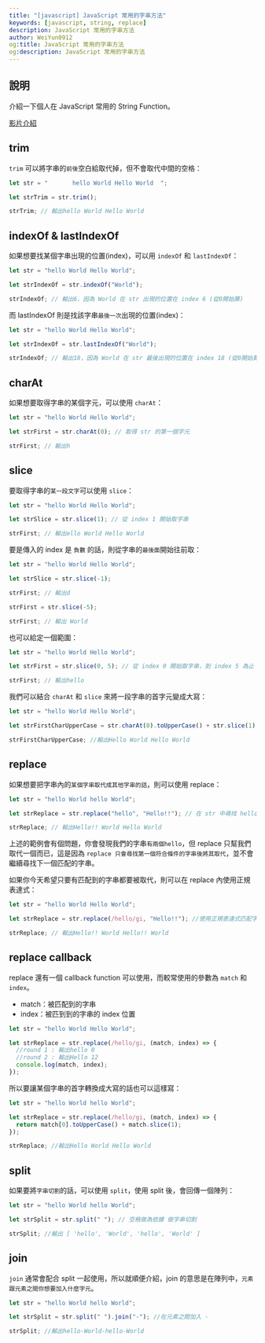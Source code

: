 ```yaml
---
title: "[javascript] JavaScript 常用的字串方法"
keywords: [javascript, string, replace]
description: JavaScript 常用的字串方法
author: WeiYun0912
og:title: JavaScript 常用的字串方法
og:description: JavaScript 常用的字串方法
---
```


## 說明

介紹一下個人在 JavaScript 常用的 String Function。

[影片介紹](https://www.youtube.com/watch?v=BwTiji7VkuA&ab_channel=WeiWei)

## trim

`trim` 可以將字串的`前後`空白給取代掉，但不會取代中間的空格：

```js title='sandbox.js' showLineNumbers
let str = "       hello World Hello World  ";

let strTrim = str.trim();

strTrim; // 輸出hello World Hello World
```

## indexOf & lastIndexOf

如果想要找某個字串出現的位置(index)，可以用 `indexOf` 和 `lastIndexOf`：

```js title='sandbox.js' showLineNumbers
let str = "hello World Hello World";

let strIndexOf = str.indexOf("World");

strIndexOf; // 輸出6，因為 World 在 str 出現的位置在 index 6 (從0開始算)
```

而 lastIndexOf 則是找該字串`最後一次`出現的位置(index)：

```js title='sandbox.js' showLineNumbers
let str = "hello World Hello World";

let strIndexOf = str.lastIndexOf("World");

strIndexOf; // 輸出18，因為 World 在 str 最後出現的位置在 index 18 (從0開始算)
```

## charAt

如果想要取得字串的某個字元，可以使用 `charAt`：

```js title='sandBox.js' showLineNumbers
let str = "hello World Hello World";

let strFirst = str.charAt(0); // 取得 str 的第一個字元

strFirst; // 輸出h
```

## slice

要取得字串的`某一段文字`可以使用 `slice`：

```js title='sandBox.js' showLineNumbers
let str = "hello World Hello World";

let strSlice = str.slice(1); // 從 index 1 開始取字串

strFirst; // 輸出ello World Hello World
```

要是傳入的 index 是 `負數` 的話，則從字串的`最後面`開始往前取：

```js title='sandBox.js' showLineNumbers
let str = "hello World Hello World";

let strSlice = str.slice(-1);

strFirst; // 輸出d

strFirst = str.slice(-5);

strFirst; // 輸出 World
```

也可以給定一個範圍：

```js title='sandBox.js' showLineNumbers
let str = "hello World Hello World";

let strFirst = str.slice(0, 5); // 從 index 0 開始取字串，到 index 5 為止 (不包括 index 5)

strFirst; // 輸出hello
```

我們可以結合 `charAt` 和 `slice` 來將一段字串的首字元變成大寫：

```js title='sandBox.js' showLineNumbers
let str = "hello World Hello World";

let strFirstCharUpperCase = str.charAt(0).toUpperCase() + str.slice(1);

strFirstCharUpperCase; //輸出Hello World Hello World
```

## replace

如果想要把字串內的`某個字串取代成其他字串的話`，則可以使用 replace：

```js title='sandBox.js' showLineNumbers
let str = "hello World hello World";

let strReplace = str.replace("hello", "Hello!!"); // 在 str 中尋找 hello 並取代成 Hello!!

strReplace; // 輸出Hello!! World Hello World
```

上述的範例會有個問題，你會發現我們的字串`有兩個hello`，但 replace 只幫我們取代一個而已，這是因為 `replace 只會尋找第一個符合條件的字串後將其取代`，並不會繼續尋找下一個匹配的字串。

如果你今天希望只要有匹配到的字串都要被取代，則可以在 replace 內使用正規表達式：

```js title='sandBox.js' showLineNumbers
let str = "hello World Hello World";

let strReplace = str.replace(/hello/gi, "Hello!!"); //使用正規表達式匹配字串 i 代表不管大小寫，g 代表連續匹配。

strReplace; // 輸出Hello!! World Hello!! World
```

## replace callback

replace 還有一個 callback function 可以使用，而較常使用的參數為 `match` 和 `index`。

- match：被匹配到的字串
- index：被匹到到的字串的 index 位置

```js title='sandBox.js' showLineNumbers
let str = "hello World Hello World";

let strReplace = str.replace(/hello/gi, (match, index) => {
  //round 1 : 輸出hello 0
  //round 2 : 輸出Hello 12
  console.log(match, index);
});
```

所以要讓某個字串的首字轉換成大寫的話也可以這樣寫：

```js title='sandBox.js' showLineNumbers
let str = "hello World hello World";

let strReplace = str.replace(/hello/gi, (match, index) => {
  return match[0].toUpperCase() + match.slice(1);
});

strReplace; //輸出Hello World Hello World
```

## split

如果要將`字串切割`的話，可以使用 `split`，使用 split 後，會回傳一個陣列：

```js title='sandBox.js' showLineNumbers
let str = "hello World hello World";

let strSplit = str.split(" "); // 空格做為依據 做字串切割

strSplit; //輸出 [ 'hello', 'World', 'hello', 'World' ]
```

## join

`join` 通常會配合 split 一起使用，所以就順便介紹，join 的意思是在陣列中，`元素跟元素之間你想要加入什麼字元`。

```js title='sandBox.js' showLineNumbers
let str = "hello World hello World";

let strSplit = str.split(" ").join("-"); //在元素之間加入 -

strSplit; //輸出hello-World-hello-World
```
